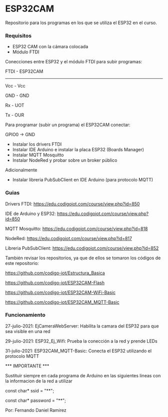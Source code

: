 # ESP32CAM

 Repositorio para los programas en los que se utiliza el ESP32 en el curso. 
 
### Requisitos

 - ESP32 CAM con la cámara colocada
 - Módulo FTDI

 Conecciones entre ESP32 y el módulo FTDI para subir programas:

 FTDI     -    ESP32CAM
 
 ----------------------
 
 Vcc      -    Vcc
 
 GND      -    GND
 
 Rx       -    UOT
 
 Tx       -    OUR
 
 Para programar (subir un programa) el ESP32CAM conectar:
 
 GPIO0 -> GND
 
 - Instalar los drivers FTDI
 - Instalar IDE Arduino e instalar la placa ESP32 (Boards Manager)
 - Instalar MQTT Mosquitto
 - Instalar NodeRed y probar sobre un broker público
 
Adicionalmente
 - Instalar libreria PubSubClient en IDE Arduino (para protocolo MQTT)

### Guias

Drivers FTDI: https://edu.codigoiot.com/course/view.php?id=850

IDE de Arduino y ESP32: https://edu.codigoiot.com/course/view.php?id=850

MQTT Mosquitto: https://edu.codigoiot.com/course/view.php?id=818

NodeRed: https://edu.codigoiot.com/course/view.php?id=817

Libreria PubSubClient: https://edu.codigoiot.com/course/view.php?id=852


También revisar los repositorios, ya que de ellos se tomaron los códigos de este repositorio: 

https://github.com/codigo-iot/Estructura_Basica

https://github.com/codigo-iot/ESP32CAM-Flash

https://github.com/codigo-iot/ESP32CAM-WiFi-Basic

https://github.com/codigo-iot/ESP32CAM_MQTT-Basic

### Funcionamiento

27-julio-2021: EjCameraWebServer: Habilita la camara del ESP32 para que sea visible en una red

29-julio-2021: ESP32_Ej_Wifi: Prueba la conección a la red y prende LEDs

31-julio-2021: ESP32CAM_MQTT-Basic: Conecta el ESP32 utilizando el protocolo MQTT


*** IMPORTANTE ***

Sustituir siempre en cada programa de Arduino en las siguientes lineas con la informacion de la red a utilizar

const char* ssid = "**";

const char* password = "**";

Por: Fernando Daniel Ramirez
 
